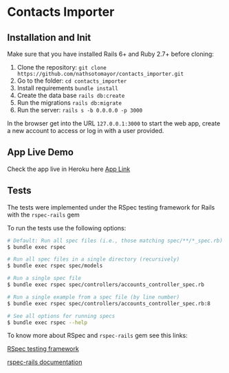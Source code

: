 # Contacts Importer

## Installation and Init

Make sure that you have installed Rails 6+ and Ruby 2.7+ before cloning:

1. Clone the repository: `git clone https://github.com/nathsotomayor/contacts_importer.git`
2. Go to the folder: `cd contacts_importer`
3. Install requirements `bundle install`
4. Create the data base `rails db:create`
5. Run the migrations `rails db:migrate`
6. Run the server: `rails s -b 0.0.0.0 -p 3000`

In the browser get into the URL `127.0.0.1:3000` to start the web app, create a new account to access or log in with a user provided.


## App Live Demo

Check the app live in Heroku here [App Link](https://csv-importer-nathsotomayor.herokuapp.com/)


## Tests

The tests were implemented under the RSpec testing framework for Rails with the `rspec-rails` gem

To run the tests use the following options:

```bash
# Default: Run all spec files (i.e., those matching spec/**/*_spec.rb)
$ bundle exec rspec

# Run all spec files in a single directory (recursively)
$ bundle exec rspec spec/models

# Run a single spec file
$ bundle exec rspec spec/controllers/accounts_controller_spec.rb

# Run a single example from a spec file (by line number)
$ bundle exec rspec spec/controllers/accounts_controller_spec.rb:8

# See all options for running specs
$ bundle exec rspec --help
```

To know more about RSpec and `rspec-rails` gem see this links:

[RSpec testing framework](http://rspec.info/)

[rspec-rails documentation](https://github.com/rspec/rspec-rails)